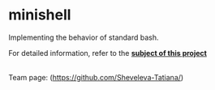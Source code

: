 # minishell
Implementing the behavior of standard bash. 

For detailed information, refer to the **[subject of this project](https://github.com/ilnrzakirov/minishell/blob/main/en.subject.pdf)**

<br> Team page: (https://github.com/Sheveleva-Tatiana/) </br>
